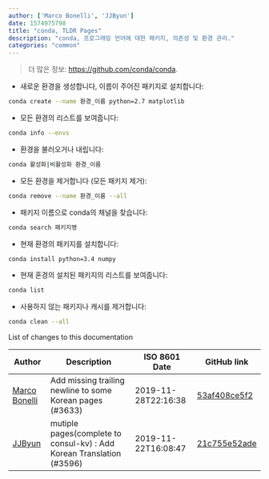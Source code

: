 ```yaml
---
author: ['Marco Bonelli', 'JJByun']
date: 1574975798
title: "conda, TLDR Pages"
description: "conda, 프로그래밍 언어에 대한 패키지, 의존성 및 환경 관리."
categories: "common"
---
```

> 더 많은 정보: <https://github.com/conda/conda>.

- 새로운 환경을 생성합니다, 이름이 주어진 패키지로 설치합니다:

```bash
conda create --name 환경_이름 python=2.7 matplotlib
```

- 모든 환경의 리스트를 보여줍니다:

```bash
conda info --envs
```

- 환경을 불러오거나 내립니다:

```bash
conda 활성화|비활성화 환경_이름
```

- 모든 환경을 제거합니다 (모든 패키지 제거):

```bash
conda remove --name 환경_이름 --all
```

- 패키지 이름으로 conda의 채널을 찾습니다:

```bash
conda search 패키지명
```

- 현재 환경의 패키지를 설치합니다:

```bash
conda install python=3.4 numpy
```

- 현재 혼경의 설치된 패키지의 리스트를 보여줍니다:

```bash
conda list
```

- 사용하지 않는 패키지나 캐시를 제거합니다:

```bash
conda clean --all
```
List of changes to this documentation


Author | Description | ISO 8601 Date | GitHub link
------|-----|-----|-----
[Marco Bonelli](mailto:mebeim@users.noreply.github.com) | Add missing trailing newline to some Korean pages (#3633) | 2019-11-28T22:16:38 | [53af408ce5f2](https://github.com/tldr-pages/tldr/commit/53af408ce5f2cd186e88d32b54203109e890486c)
[JJByun](mailto:jd0909@naver.com) | mutiple pages(complete to consul-kv) : Add Korean Translation (#3596) | 2019-11-22T16:08:47 | [21c755e52ade](https://github.com/tldr-pages/tldr/commit/21c755e52ade9452392011d02ec34fbb1dfa4db5)

